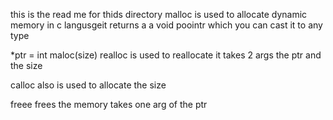 this is the read me for thids directory
malloc is used to allocate dynamic memory in c langusgeit returns a
 a void poointr which you can cast it to any type

*ptr = int maloc(size)
realloc is used to reallocate  it takes 2 args   the ptr and the size

calloc also is used to allocate the size


freee frees the memory  takes one arg of the ptr
